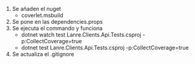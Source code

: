1.  Se añaden el nuget
    *   coverlet.msbuild
2.  Se pone en las dependencies.props
3.  Se ejecuta el commando y funciona
    *   dotnet watch test Lanre.Clients.Api.Tests.csproj -p:CollectCoverage=true
    *   dotnet test Lanre.Clients.Api.Tests.csproj -p:CollectCoverage=true
4.  Se actualiza el .gitignore